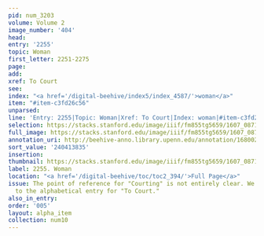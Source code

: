 ```yaml
---
pid: num_3203
volume: Volume 2
image_number: '404'
head:
entry: '2255'
topic: Woman
first_letter: 2251-2275
page:
add:
xref: To Court
see:
index: "<a href='/digital-beehive/index5/index_4587/'>woman</a>"
item: "#item-c3fd26c56"
unparsed:
line: 'Entry: 2255|Topic: Woman|Xref: To Court|Index: woman|#item-c3fd26c56'
selection: https://stacks.stanford.edu/image/iiif/fm855tg5659/1607_0871/837,3835,2825,780/full/0/default.jpg
full_image: https://stacks.stanford.edu/image/iiif/fm855tg5659/1607_0871/full/full/0/default.jpg
annotation_uri: http://beehive-anno.library.upenn.edu/annotation/1680023178871
sort_value: '240413835'
insertion:
thumbnail: https://stacks.stanford.edu/image/iiif/fm855tg5659/1607_0871/837,3835,600,180/250,/0/default.jpg
label: 2255. Woman
location: "<a href='/digital-beehive/toc/toc2_394/'>Full Page</a>"
issue: The point of reference for "Courting" is not entirely clear. We have linked
  to the alphabetical entry for "To Court."
also_in_entry:
order: '005'
layout: alpha_item
collection: num10
---
```

